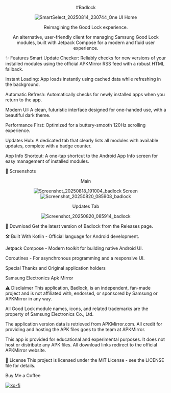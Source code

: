 <div align="center">

#Badlock

![SmartSelect_20250814_230744_One UI Home](https://github.com/user-attachments/assets/0e9e5b89-7dc5-4962-878e-3f78504e381b)

Reimagining the Good Lock experience.

An alternative, user-friendly client for managing Samsung Good Lock modules, built with Jetpack Compose for a modern and fluid user experience.

</div>

✨ Features
Smart Update Checker: Reliably checks for new versions of your installed modules using the official APKMirror RSS feed with a robust HTML fallback.

Instant Loading: App loads instantly using cached data while refreshing in the background.

Automatic Refresh: Automatically checks for newly installed apps when you return to the app.

Modern UI: A clean, futuristic interface designed for one-handed use, with a beautiful dark theme.

Performance First: Optimized for a buttery-smooth 120Hz scrolling experience.

Updates Hub: A dedicated tab that clearly lists all modules with available updates, complete with a badge counter.

App Info Shortcut: A one-tap shortcut to the Android App Info screen for easy management of installed modules.

📸 Screenshots
<div align="center">

Main 

![Screenshot_20250818_191004_badlock](https://github.com/user-attachments/assets/b56d8995-8385-4162-b922-8df04f1650eb)
Screen
![Screenshot_20250820_085908_badlock](https://github.com/user-attachments/assets/2d8f18eb-730f-456c-8b0d-653c27ab18e4)


Updates Tab


![Screenshot_20250820_085914_badlock](https://github.com/user-attachments/assets/ab9e610a-d298-45fc-9b8c-a81db7aae674)




</div>

🚀 Download
Get the latest version of Badlock from the Releases page.



🛠️ Built With
Kotlin - Official language for Android development.

Jetpack Compose - Modern toolkit for building native Android UI.

Coroutines - For asynchronous programming and a responsive UI.

Special Thanks and Original application holders

Samsung Electronics 
Apk Mirror

⚠️ Disclaimer
This application, Badlock, is an independent, fan-made project and is not affiliated with, endorsed, or sponsored by Samsung or APKMirror in any way.

All Good Lock module names, icons, and related trademarks are the property of Samsung Electronics Co., Ltd.

The application version data is retrieved from APKMirror.com. All credit for providing and hosting the APK files goes to the team at APKMirror.

This app is provided for educational and experimental purposes. It does not host or distribute any APK files. All download links redirect to the official APKMirror website.

📄 License
This project is licensed under the MIT License - see the LICENSE file for details.

Buy Me a Coffee

[![ko-fi](https://ko-fi.com/img/githubbutton_sm.svg)](https://ko-fi.com/Z8Z01JZ84F)

